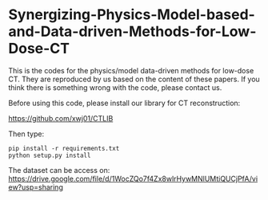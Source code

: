 # Synergizing-Physics-Model-based-and-Data-driven-Methods-for-Low-Dose-CT

This is the codes for the physics/model data-driven methods for low-dose CT. They are reproduced by us based on the content of these papers. If you think there is something wrong with the code, please contact us.


Before using this code, please install our library for CT reconstruction:

https://github.com/xwj01/CTLIB

Then type:

```
pip install -r requirements.txt
python setup.py install

```

The dataset can be access on:
https://drive.google.com/file/d/1WocZQo7f4Zx8wlrHywMNlUMtiQUCjPfA/view?usp=sharing
